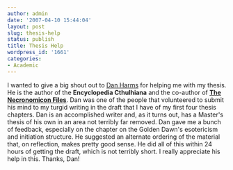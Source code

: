 ```yaml
---
author: admin
date: '2007-04-10 15:44:04'
layout: post
slug: thesis-help
status: publish
title: Thesis Help
wordpress_id: '1661'
categories:
- Academic
---
```


I wanted to give a big shout out to [Dan
Harms](http://danharms.wordpress.com/) for helping me with my thesis. He
is the author of the **Encyclopedia Cthulhiana** and the co-author of
**[The Necronomicon
Files](http://www.amazon.com/gp/product/1578632692)**. Dan was one of
the people that volunteered to submit his mind to my turgid writing in
the draft that I have of my first four thesis chapters. Dan is an
accomplished writer and, as it turns out, has a Master's thesis of his
own in an area not terribly far removed. Dan gave me a bunch of
feedback, especially on the chapter on the Golden Dawn's esotericism and
initiation structure. He suggested an alternate ordering of the material
that, on reflection, makes pretty good sense. He did all of this within
24 hours of getting the draft, which is not terribly short. I really
appreciate his help in this. Thanks, Dan!
